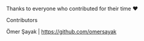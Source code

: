 Thanks to everyone who contributed for their time ❤️

Contributors

Ömer Şayak | https://github.com/omersayak
